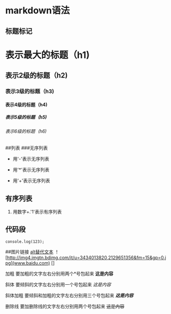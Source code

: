 # markdown语法

## 标题标记
# 表示最大的标题（h1)
## 表示2级的标题（h2)
### 表示3级的标题（h3)
#### 表示4级的标题（h4)
##### 表示5级的标题（h5)
###### 表示6级的标题（h6)

##列表
###无序列表
- 用'-'表示无序列表
* 用'*'表示无序列表
+ 用'+'表示无序列表

## 有序列表
1. 用数字+.'1'表示有序列表












## 代码段
```
console.log(123);
```


##图片链接
[alt替代文本](http://img4.imgtn.bdimg.com/it/u=3434013820,2129651356&fm=15&gp=0.jpg)
！[http://img4.imgtn.bdimg.com/it/u=3434013820,2129651356&fm=15&gp=0.jpg](www.baidu.com)
[]



加粗
要加粗的文字左右分别用两个*号包起来   **这是内容**

斜体
要倾斜的文字左右分别用一个号包起来      *这是内容*

斜体加粗
要倾斜和加粗的文字左右分别用三个号包起来          ***这是内容***

删除线
要加删除线的文字左右分别用两个号包起来       ~~这是内容~~